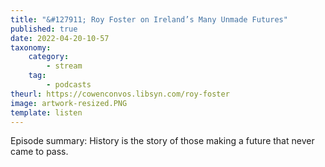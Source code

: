 ```yaml
---
title: "&#127911; Roy Foster on Ireland’s Many Unmade Futures"
published: true
date: 2022-04-20-10-57
taxonomy:
    category:
        - stream
    tag:
        - podcasts
theurl: https://cowenconvos.libsyn.com/roy-foster
image: artwork-resized.PNG
template: listen
---
```


Episode summary: History is the story of those making a future that never came to pass.

